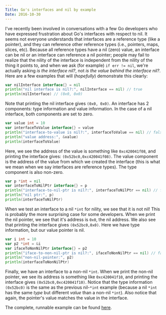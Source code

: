```yaml
---
Title: Go's interfaces and nil by example
Date: 2016-10-30
---
```


I've recently been involved in conversations with a few Go developers who have
expressed frustration about Go's interfaces with respect to nil. It seems not
everyone understands that interfaces are a reference type (like a pointer), and
they can reference other reference types (i.e., pointers, maps, slices, etc).
Because all reference types have a nil (zero) value, an interface can be nil
or an interface can reference a nil pointer; people may fail to realize that
the nility of the interface is independent from the nility of the thing it
points to, and when we ask (for example) `if err != nil`, we're actually asking
*is the interface nil?*, not *is the value behind the interface nil?*. Here are
a few examples that will (*hopefully*) demonstrate this clearly:

<!-- more -->

```go
var nilInterface interface{} = nil
println("nil interface is nil?:", nilInterface == nil) // true
println(nilInterface) // (0x0, 0x0)
```

Note that printing the nil interface gives `(0x0, 0x0)`. An interface has 2
components: type information and value information. In the case of a nil
interface, both components are set to zero.

```go
var value int = 10
var interfaceToValue interface{} = value
println("interface-to-value is nil?:", interfaceToValue == nil) // false
println("value address:", &value)
println(interfaceToValue)
```

Here, we see the address of the value is something like `0xc420041f08`, and
printing the interface gives: `(0x52bc0,0xc420041f08)`. The value component is
the address of the value from which we created the interface (this is what we
mean when we say interfaces are reference types). The type component is also
non-zero.

```go
var p *int = nil
var interfaceToNilPtr interface{} = p
println("interface-to-nil-ptr is nil?:", interfaceToNilPtr == nil) // false
println("nil ptr:", p)
println(interfaceToNilPtr)
```

When we test an interface to a nil `*int` for nility, we see that it is not
nil! This is probably the more surprising case for some developers. When we
print the nil pointer, we see that it's address is `0x0`, the nil address. We
also see that printing the interface gives `(0x52bc0,0x0)`. Here we have type
information, but our value pointer is nil.

```go
var i int = 10
var p2 *int = &i
var ifaceToNonNilPtr interface{} = p2
println("iface-to-non-nil-ptr is nil?:", ifaceToNonNilPtr == nil) // false
println("non-nil-pointer:", p2)
println(interfaceToNonNilPtr)
```

Finally, we have an interface to a non-nil `*int`. When we print the non-nil
pointer, we see its address is something like `0xc420041f10`, and printing the
interface gives `(0x52bc0,0xc420041f10)`. Notice that the type information
`(0x52bc0)` is the same as the previous nil-`*int` example (because a nil
`*int` has the same *type* but different *value* than a non-nil `*int`). Also
notice that again, the pointer's value matches the value in the interface.

The complete, runnable example can be found [here][1].

[1]: https://play.golang.org/p/3uCXcaURaS
